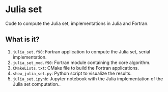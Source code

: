 # Julia set

Code to compute the Julia set, implementations in Julia and Fortran.


## What is it?

1. `julia_set.f90`: Fortran application to compute the Julia set, serial
   implementation.
1. `julia_set_mod.f90`: Fortran module containing the core algorithm.
1. `CMakeLists.txt`: CMake file to build the Fortran applications.
1. `show_julia_set.py`: Python script to visualize the results.
1. `julia_set.ipynb`: Jupyter notebook with the Julia implementation of the
   Julia set computation..
